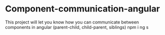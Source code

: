 # Component-communication-angular
This project will let you know how you can communicate between components in angular (parent-child, child-parent, siblings)
npm i
ng s
